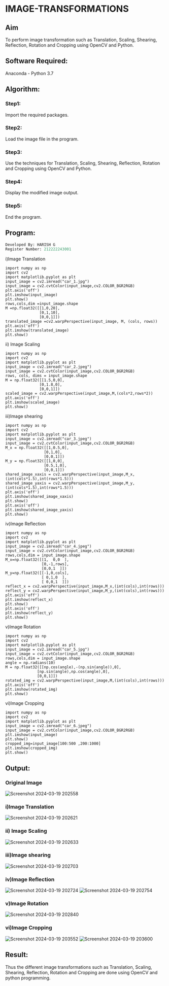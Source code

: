 # IMAGE-TRANSFORMATIONS


## Aim
To perform image transformation such as Translation, Scaling, Shearing, Reflection, Rotation and Cropping using OpenCV and Python.

## Software Required:
Anaconda - Python 3.7

## Algorithm:
### Step1:
Import the required packages.
### Step2:
Load the image file in the program.
### Step3:
Use the techniques for Translation, Scaling, Shearing, Reflection, Rotation and Cropping using OpenCV and Python.
### Step4:
Display the modified image output.
### Step5:
End the program.

## Program:
```python
Developed By: HARISH G
Register Number: 212222243001
```
i)Image Translation
```
import numpy as np
import cv2
import matplotlib.pyplot as plt
input_image = cv2.imread("car_1.jpg")
input_image = cv2.cvtColor(input_image,cv2.COLOR_BGR2RGB)
plt.axis('off')
plt.imshow(input_image)
plt.show()
rows,cols,dim =input_image.shape
M =np.float32([[1,0,20],
               [0,1,10],
               [0,0,1]])
translated_image =cv2.warpPerspective(input_image, M, (cols, rows))
plt.axis('off')
plt.imshow(translated_image)
plt.show()
```

ii) Image Scaling
```
import numpy as np
import cv2
import matplotlib.pyplot as plt
input_image = cv2.imread("car_2.jpeg")
input_image = cv2.cvtColor(input_image,cv2.COLOR_BGR2RGB)
rows, cols, dims = input_image.shape
M = np.float32([[1.5,0,0],
               [0,1.8,0],
               [0,0,1]])
scaled_image = cv2.warpPerspective(input_image,M,(cols*2,rows*2))
plt.axis('off')
plt.imshow(scaled_image)
plt.show()
```


iii)Image shearing
```
import numpy as np
import cv2
import matplotlib.pyplot as plt
input_image = cv2.imread("car_3.jpeg")
input_image = cv2.cvtColor(input_image,cv2.COLOR_BGR2RGB)
M_x = np.float32([[1,0.5,0],
                 [0,1,0],
                 [0,0,1]])
M_y = np.float32([[1,0,0],
                 [0.5,1,0],
                 [0,0,1]])
shared_image_xaxis = cv2.warpPerspective(input_image,M_x,(int(cols*1.5),int(rows*1.5)))
shared_image_yaxis = cv2.warpPerspective(input_image,M_y,(int(cols*1.5),int(rows*1.5)))
plt.axis('off')
plt.imshow(shared_image_xaxis)
plt.show()
plt.axis('off')
plt.imshow(shared_image_yaxis)
plt.show()
```
iv)Image Reflection
```
import numpy as np
import cv2
import matplotlib.pyplot as plt
input_image = cv2.imread("car_4.jpeg")
input_image = cv2.cvtColor(input_image,cv2.COLOR_BGR2RGB)
rows,cols,dim = input_image.shape
M_x=np.float32([[1,  0,0  ],
                [0,-1,rows],
                [0,0,1  ]])
M_y=np.float32([[-1,0,cols],
                [ 0,1,0  ],
                [ 0,0,1  ]])
reflect_x = cv2.warpPerspective(input_image,M_x,(int(cols),int(rows)))
reflect_y = cv2.warpPerspective(input_image,M_y,(int(cols),int(rows)))
plt.axis('off')
plt.imshow(reflect_x)
plt.show()
plt.axis('off')
plt.imshow(reflect_y)
plt.show()
```

v)Image Rotation
```
import numpy as np
import cv2
import matplotlib.pyplot as plt
input_image = cv2.imread("car_5.jpg")
input_image = cv2.cvtColor(input_image,cv2.COLOR_BGR2RGB)
rows,cols,dim = input_image.shape
angle = np.radians(10)
M = np.float32([[np.cos(angle),-(np.sin(angle)),0],
              [np.sin(angle),np.cos(angle),0],
              [0,0,1]])
rotated_img = cv2.warpPerspective(input_image,M,(int(cols),int(rows)))
plt.axis('off')
plt.imshow(rotated_img)
plt.show() 
```

vi)Image Cropping
```
import numpy as np
import cv2
import matplotlib.pyplot as plt
input_image = cv2.imread("car_6.jpeg")
input_image = cv2.cvtColor(input_image,cv2.COLOR_BGR2RGB)
plt.imshow(input_image)
plt.show()
cropped_img=input_image[100:500 ,200:1000]
plt.imshow(cropped_img)
plt.show()
```
## Output:
### Original Image
![Screenshot 2024-03-19 202558](https://github.com/Harish2404lll/IMAGE-TRANSFORMATIONS/assets/141472096/f70097b6-ba85-44d3-9e50-bb7c30dbc913)

### i)Image Translation
![Screenshot 2024-03-19 202621](https://github.com/Harish2404lll/IMAGE-TRANSFORMATIONS/assets/141472096/d08b18d4-69cc-4a4b-a899-c38fa542f1a6)

### ii) Image Scaling
![Screenshot 2024-03-19 202633](https://github.com/Harish2404lll/IMAGE-TRANSFORMATIONS/assets/141472096/423beee0-a421-4a44-928c-7eb33c98cbea)

### iii)Image shearing
![Screenshot 2024-03-19 202703](https://github.com/Harish2404lll/IMAGE-TRANSFORMATIONS/assets/141472096/bdeb9266-6e70-4ce7-84bd-6b6e423db373)

### iv)Image Reflection
![Screenshot 2024-03-19 202724](https://github.com/Harish2404lll/IMAGE-TRANSFORMATIONS/assets/141472096/3b6899ad-3b28-47d6-82b6-9ccc0166d756)
![Screenshot 2024-03-19 202754](https://github.com/Harish2404lll/IMAGE-TRANSFORMATIONS/assets/141472096/b17b2c7f-43e5-4a60-8d29-5f33bfafc4a8)

### v)Image Rotation
![Screenshot 2024-03-19 202840](https://github.com/Harish2404lll/IMAGE-TRANSFORMATIONS/assets/141472096/09ada959-bda7-4b27-b952-d1df3d411dd8)

### vi)Image Cropping
![Screenshot 2024-03-19 203552](https://github.com/Harish2404lll/IMAGE-TRANSFORMATIONS/assets/141472096/0a9c4dec-c7fc-4073-8164-c6028bfdd5e8)
![Screenshot 2024-03-19 203600](https://github.com/Harish2404lll/IMAGE-TRANSFORMATIONS/assets/141472096/767e4b0e-1116-493c-98c2-fdd8d50175c1)




## Result: 

Thus the different image transformations such as Translation, Scaling, Shearing, Reflection, Rotation and Cropping are done using OpenCV and python programming.
